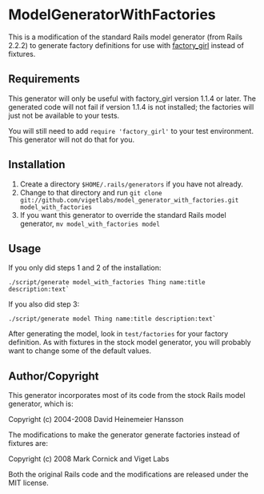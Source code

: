# ModelGeneratorWithFactories

This is a modification of the standard Rails model generator (from Rails 2.2.2) to generate factory definitions for use with [factory_girl](http://github.com/thoughtbot/factory_girl) instead of fixtures.

## Requirements

This generator will only be useful with factory_girl version 1.1.4 or later. The generated code will not fail if version 1.1.4 is not installed; the factories will just not be available to your tests.

You will still need to add `require 'factory_girl'` to your test environment. This generator will not do that for you.

## Installation

1. Create a directory `$HOME/.rails/generators` if you have not already.
2. Change to that directory and run `git clone git://github.com/vigetlabs/model_generator_with_factories.git model_with_factories`
3. If you want this generator to override the standard Rails model generator, `mv model_with_factories model`

## Usage

If you only did steps 1 and 2 of the installation:

    ./script/generate model_with_factories Thing name:title description:text`

If you also did step 3:

    ./script/generate model Thing name:title description:text`

After generating the model, look in `test/factories` for your factory definition. As with fixtures in the stock model generator, you will probably want to change some of the default values.

## Author/Copyright

This generator incorporates most of its code from the stock Rails model generator, which is:

Copyright (c) 2004-2008 David Heinemeier Hansson

The modifications to make the generator generate factories instead of fixtures are:

Copyright (c) 2008 Mark Cornick and Viget Labs

Both the original Rails code and the modifications are released under the MIT license.
